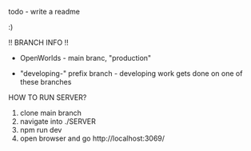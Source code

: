 todo - write a readme

:)


!! BRANCH INFO !!

- OpenWorlds - main branc, "production"

- "developing-" prefix branch - developing work gets done on one of these branches


HOW TO RUN SERVER?

1. clone main branch
2. navigate into ./SERVER
3. npm run dev
4. open browser and go http://localhost:3069/

